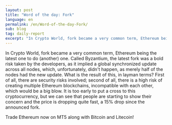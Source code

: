 ```yaml
---
layout: post
title: "Word of the day: Fork"
language: en
permalink: /en/Word-of-the-day-Fork/
sub: blog
tag: daily-report
excerpt: "In Crypto World, fork became a very common term, Ethereum being the latest one to do (another) one. Called Byzantium, the latest fork was a bold risk taken by the developers, as it implied a global synchronized update across all nodes, which, unfortunately, didn't happen, as merely half of the nodes had the new update..."
---
```

In Crypto World, fork became a very common term, Ethereum being the latest one to do (another) one. Called Byzantium, the latest fork was a bold risk taken by the developers, as it implied a global synchronized update across all nodes, which, unfortunately, didn't happen, as merely half of the nodes had the new update. What is the result of this, in layman terms? First of all, there are security risks involved; second of all, there is a high risk of creating multiple Ethereum blockchains, incompatible with each other, which would be a big blow. It is too early to put a cross to this cryptocurrency, but we can see that people are starting to show their concern and the price is dropping quite fast, a 15% drop since the announced fork.

Trade Ethereum now on MT5 along with Bitcoin and Litecoin!

